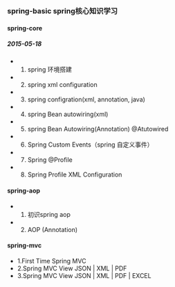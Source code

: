 ### spring-basic  spring核心知识学习

#### spring-core

##### 2015-05-18

- 1. spring 环境搭建
- 2. spring xml configuration
- 3. spring configration(xml, annotation, java)
- 4. spring Bean autowiring(xml)
- 5. spring Bean Autowiring(Annotation) @Atutowired
- 6. Spring Custom Events（spring 自定义事件）
- 7. Spring @Profile
- 8. Spring Profile XML Configuration

#### spring-aop

- 1. 初识spring aop
- 2. AOP (Annotation)

#### spring-mvc

- 1.First Time Spring MVC
- 2.Spring MVC View JSON | XML | PDF
- 3.Spring MVC View JSON | XML | PDF | EXCEL